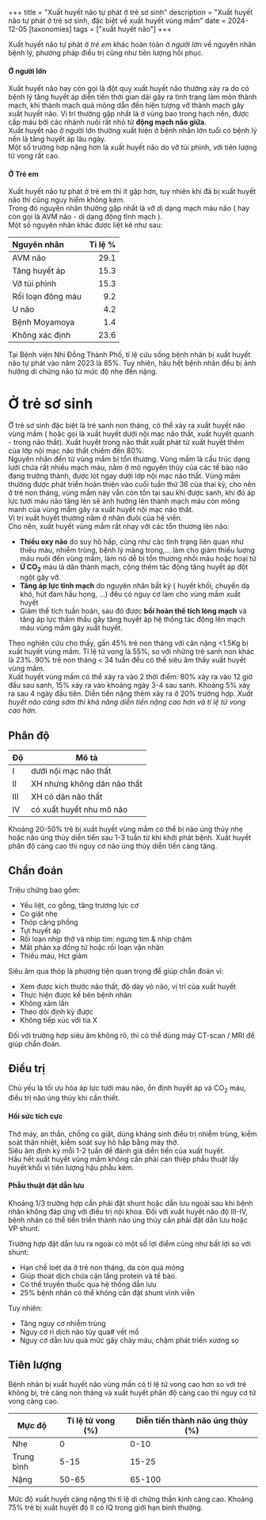 +++
title = "Xuất huyết não tự phát ở trẻ sơ sinh" 
description = "Xuất huyết não tự phát ở trẻ sơ sinh, đặc biệt về xuất huyết vùng mầm"
date = 2024-12-05
[taxonomies]
    tags = ["xuất huyết não"]
+++

Xuất huyết não tự phát ở *trẻ em* khác hoàn toàn ở *người lớn* về nguyên nhân bệnh lý, phương pháp điều trị cũng như tiên lượng hồi phục.
#### Ở người lớn
Xuất huyết não hay còn gọi là đột quỵ xuất huyết não thường xảy ra do có bệnh lý tăng huyết áp diễn tiến thời gian dài gây ra tình trạng làm mòn thành mạch, khi thành mạch quá mỏng dẫn đến hiện tượng vỡ thành mạch gây xuất huyết não. Vị trí thường gặp nhất là ở vùng bao trong hạch nền, được cấp máu bởi các nhánh nuôi rất nhỏ từ **động mạch não giữa**.  
Xuất huyết não ở người lớn thường xuất hiện ở bệnh nhân lớn tuổi có bệnh lý nền là tăng huyết áp lâu ngày.  
Một số trường hợp nặng hơn là xuất huyết não do vỡ túi phình, với tiên lượng tử vong rất cao.  

#### Ở Trẻ em
Xuất huyết não tự phát ở trẻ em thì ít gặp hơn, tuy nhiên khi đã bị xuất huyết não thì cũng nguy hiểm không kém.  
Trong đó nguyên nhân thường gặp nhất là vỡ dị dạng mạch máu não ( hay còn gọi là AVM não - dị dạng động tĩnh mạch ).  
Một số nguyên nhân khác được liệt kê như sau:

|Nguyên nhân| Tỉ lệ %|
|:-| -:|
|AVM não| 29.1|
|Tăng huyết áp| 15.3|
|Vỡ túi phình| 15.3|
|Rối loạn đông máu| 9.2|
|U não| 4.2|
|Bệnh Moyamoya| 1.4|
|Không xác định| 23.6|

Tại Bệnh viện Nhi Đồng Thành Phố, tỉ lệ cứu sống bệnh nhân bị xuất huyết não tự phát vào năm 2023 là 85%. Tuy nhiên, hầu hết bệnh nhân đều bị ảnh hưởng di chứng não từ mức độ nhẹ đến nặng.  

# Ở trẻ sơ sinh
Ở trẻ sơ sinh đặc biệt là trẻ sanh non tháng, có thể xảy ra xuất huyết não vùng mầm ( hoặc gọi là xuất huyết dưới nội mạc não thất, xuất huyết quanh - trong não thất). Xuất huyết trong não thất xuất phát từ xuất huyết thêm của lớp nội mạc não thất chiếm đến 80%.  
Nguyên nhân đến từ vùng mầm bị tổn thương. Vùng mầm là cấu trúc dạng lưới chứa rất nhiều mạch máu, nằm ở mô nguyên thủy của các tế bào não đang trưởng thành, được lót ngay dưới lớp nội mạc não thất. Vùng mầm thường được phát triển hoàn thiện vào cuối tuần thứ 36 của thai kỳ, cho nên ở trẻ non tháng, vùng mầm này vẫn còn tồn tại sau khi được sanh, khi đó áp lực tưới máu não tăng lên sẽ ảnh hưởng lên thành mạch máu còn mỏng manh của vùng mầm gây ra xuất huyết nội mạc não thất.  
Vị trí xuất huyết thường nằm ở nhân đuôi của hệ viền.  
Cho nên, xuất huyết vùng mầm rất nhạy với các tổn thương lên não:
- **Thiếu oxy não** do suy hô hấp, cũng như các tình trạng liên quan như thiếu máu, nhiễm trùng, bệnh lý màng trong,... làm cho giảm thiếu luợng máu nuôi đến vùng mầm, làm nó dễ bị tổn thương nhồi máu hoặc hoại tử
- **Ứ CO<sub>2</sub>** máu là dãn thành mạch, cộng thêm tác động tăng huyết áp đột ngột gây vỡ.
- **Tăng áp lực tĩnh mạch** do nguyên nhân bất kỳ ( huyết khối, chuyển dạ khó, hút đàm hầu họng, ...) đều có nguy cơ làm cho vùng mầm xuất huyết
- Giảm thể tích tuần hoàn, sau đó được **bồi hoàn thể tích lòng mạch** và tăng áp lực thầm thấu gây tăng huyết áp hệ thống tác động lên mạch máu vùng mầm gây xuất huyết.

Theo nghiên cứu cho thấy, gần 45% trẻ non tháng với cân nặng <1.5Kg bị xuất huyết vùng mầm. Tỉ lệ tử vong là 55%, so với những trẻ sanh non khác là 23%. 90% trẻ non tháng < 34 tuần đều có thể siêu âm thấy xuất huyết vùng mầm.  
Xuất huyết vùng mầm có thể xảy ra vào 2 thời điểm: 80% xảy ra vào 12 giờ đầu sau sanh, 15% xảy ra vào khoảng ngày 3-4 sau sanh. Khoảng 5% xảy ra sau 4 ngày đầu tiên. Diễn tiến nặng thêm xảy ra ở 20% trường hợp. *Xuất huyết não càng sớm thì khả năng diễn tiến nặng cao hơn và tỉ lệ tử vong cao hơn.*  

## Phân độ
|Độ| Mô tả|
|-|-|
|I|dưới nội mạc não thất| 
|II|XH nhưng không dãn não thất| 
|III| XH có dãn não thất | 
|IV|có xuất huyết nhu mô não| 

Khoảng 20-50% trẻ bị xuất huyết vùng mầm có thể bị não úng thủy nhẹ hoặc não úng thủy diễn tiến sau 1-3 tuần từ khi khởi phát bệnh. Xuất huyết phân độ càng cao thì nguy cơ não úng thủy diễn tiến càng tăng.

## Chẩn đoán
Triệu chứng bao gồm:
- Yếu liệt, co gồng, tăng trương lực cơ
- Co giật nhẹ
- Thóp căng phồng
- Tụt huyết áp
- Rối loạn nhịp thở và nhịp tim: ngưng tim & nhịp chậm
- Mất phản xạ đồng tử hoặc rối loạn vận nhãn
- Thiếu máu, Hct giảm

Siêu âm qua thóp là phương tiện quan trọng để giúp chẩn đoán vì:
- Xem được kích thước não thất, độ dày vỏ não, vị trí của xuất huyết
- Thực hiện được kế bên bệnh nhân
- Không xâm lấn
- Theo dõi định kỳ được
- Không tiếp xúc với tia X

Đối với trường hợp siêu âm không rõ, thì có thể dùng máy CT-scan / MRI để giúp chẩn đoán.

## Điều trị
Chủ yếu là tối ưu hóa áp lực tưới máu não, ổn định huyết áp và CO<sub>2</sub> máu, điều trị não úng thủy khi cần thiết.

#### Hồi sức tích cực
Thở máy, an thần, chống co giật, dùng kháng sinh điều trị nhiễm trùng, kiểm soát thân nhiệt, kiểm soát suy hô hấp bằng máy thở.  
Siêu âm định kỳ mỗi 1-2 tuần để đánh giá diễn tiến của xuất huyết.  
Hầu hết xuất huyết vùng mầm không cần phải can thiệp phẫu thuật lấy huyết khối vì tiên lượng hậu phẫu kém.  

#### Phẫu thuật đặt dẫn lưu
Khoảng 1/3 trường hợp cần phải đặt shunt hoặc dẫn lưu ngoài sau khi bệnh nhân không đáp ứng với điều trị nội khoa. Đối với xuất huyết não độ III-IV, bệnh nhân có thể tiến triển thành não úng thủy cần phải đặt dẫn lưu hoặc VP shunt.  

Trường hợp đặt dẫn lưu ra ngoài có một số lợi điểm cũng như bất lợi so với shunt:
- Hạn chế loét da ở trẻ non tháng, da còn quá mỏng
- Giúp thoát dịch chứa cặn lắng protein và tế bào.
- Có thể truyền thuốc qua hệ thống dẫn lưu
- 25% bệnh nhân có thể không cần đặt shunt vĩnh viễn

Tuy nhiên:
- Tăng nguy cơ nhiễm trùng
- Nguy cơ rỉ dịch não tủy qua# vết mổ
- Nguy cơ dẫn lưu quá mức gây chảy máu, chậm phát triển xương sọ

## Tiên lượng
Bệnh nhân bị xuất huyết não vùng mần có tỉ lệ tử vong cao hơn so với trẻ không bị, trẻ càng non tháng và xuất huyết phân độ càng cao thì nguy cơ tử vong càng cao.

|Mực độ| Tỉ lệ tử vong (%)| Diễn tiến thành não úng thủy (%)|
|-|-|-|
|Nhẹ| 0| 0-10|
|Trung bình |5-15| 15-25|
|Nặng|50-65|65-100|

Mức độ xuất huyết càng nặng thì tỉ lệ di chứng thần kinh càng cao. Khoảng 75% trẻ bị xuất huyết độ II có IQ trong giới hạn bình thường.
